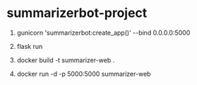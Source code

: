 # summarizerbot-project


1. gunicorn 'summarizerbot:create_app()' --bind 0.0.0.0:5000

2. flask run
3. docker build -t summarizer-web .
4. docker run -d -p 5000:5000 summarizer-web
